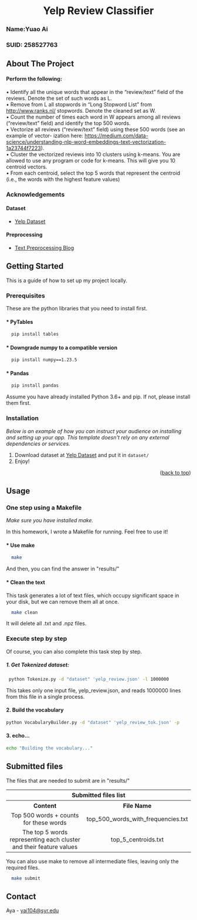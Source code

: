 <a id="readme-top"></a>

<h1 align="center">Yelp Review Classifier</h1>

### Name:Yuao Ai  
### SUID: 258527763




<!-- ABOUT THE PROJECT -->
## About The Project



#### Perform the following: 
• Identify all the unique words that appear in the “review/text” field of the reviews. Denote
the set of such words as L.  
• Remove from L all stopwords in “Long Stopword List” from http://www.ranks.nl/
stopwords. Denote the cleaned set as W.  
• Count the number of times each word in W appears among all reviews (“review/text” field)
and identify the top 500 words.  
• Vectorize all reviews (“review/text” field) using these 500 words (see an example of vector-
ization here: https://medium.com/data-science/understanding-nlp-word-embeddings-text-vectorization-1a23744f7223).  
• Cluster the vectorized reviews into 10 clusters using k-means. You are allowed to use any
program or code for k-means. This will give you 10 centroid vectors.  
• From each centroid, select the top 5 words that represent the centroid (i.e., the words with
the highest feature values)  


### Acknowledgements
#### Dataset
* [Yelp Dataset](https://www.yelp.com/dataset)

#### Preprocessing
* [Text Preprocessing Blog](https://thedatafrog.com/en/articles/text-preprocessing-machine-learning-yelp/)


<!-- GETTING STARTED -->
## Getting Started

This is a guide of how to set up my project locally.


### Prerequisites

These are the python libraries that you need to install first.
#### * PyTables
  ```sh
    pip install tables
  ```
#### * Downgrade numpy to a compatible version
  ```sh
    pip install numpy==1.23.5
  ```
#### * Pandas
  ```sh
    pip install pandas
  ```
  Assume you have already installed Python 3.6+ and pip. If not, please install them first.

### Installation

_Below is an example of how you can instruct your audience on installing and setting up your app. This template doesn't rely on any external dependencies or services._

1. Download dataset at [Yelp Dataset](https://www.yelp.com/dataset) and put it in `dataset/` 
2.  Enjoy!
<p align="right">(<a href="#readme-top">back to top</a>)</p>

## Usage
### One step using a Makefile  
*Make sure you have installed make.*  

In this homework, I wrote a Makefile for running. Feel free to use it!
#### * Use make
  ```sh
    make
  ```
And then, you can find the answer in "results/"

#### * Clean the text
This task generates a lot of text files, which occupy significant space in your disk, 
but we can remove them all at once.
  ```sh
    make clean
  ```
It will delete all .txt and .npz files.  


### Execute step by step
Of course, you can also complete this task step by step.
##### 1. Get Tokenized dataset:
 ```sh
  python Tokenize.py -d "dataset" 'yelp_review.json' -l 1000000
 ```  
This takes only one input file, yelp_review.json, and reads 1000000 lines from this file in a single process.  
#### 2. Build the vocabulary
  ```sh
  python VocabularyBuilder.py -d "dataset" 'yelp_review_tok.json' -p 
  ```
#### 3. echo...
  ```sh
  echo "Building the vocabulary..."
  ```
## Submitted files
The files that are needed to submit are in "results/"
<table>
  <tr>
    <th colspan="2" align="center">Submitted files list</th>
  </tr>
  <tr>
    <th align="center"><strong>Content</strong></th>
    <th align="center"><strong>File Name</strong></th>
  </tr>
  <tr>
    <td align="center">Top 500 words + counts for these words</td>
    <td align="center">top_500_words_with_frequencies.txt</td>
  </tr>
  <tr>
    <td align="center">The top 5 words representing each cluster and their feature values</td>
    <td align="center">top_5_centroids.txt</td>
  </tr>
</table>


You can also use make to remove all intermediate files, leaving only the required files.
  ```sh
    make submit
  ```
## Contact

Aya -  yai104@syr.edu



